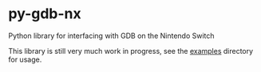 # py-gdb-nx
Python library for interfacing with GDB on the Nintendo Switch

This library is still very much work in progress, see the [examples](./examples) directory for usage.
